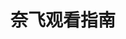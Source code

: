 ---
layout: home

title: 奈飞观看指南  
titleTemplate: 使用文档

hero:
  name: Netflix观看指南
  text: 获得最佳奈飞观影体验
  image: https://cdn.jsdelivr.net/gh/vanhiupun/pic@1.0/img/20230906185904.png
  actions:
    - theme: brand
      text: 开始 →  
      link: /Netflix/js

features:
  - title: Netflix介绍
    details: Netflix 在全球190多个国家和地区开展运营（不包括中国、朝鲜、克里米亚、叙利亚等四个国家及地区），总计拥有 1.83 亿 名付费会员。据悉，目前奈飞平台的影视剧数量高达 1.3 万部。多个数据综合显示，奈飞是全球流媒体平台中当之无愧的 No.1
  - title: 国内观看奈飞
    details: 想要在国内愉快都使用 Netflix 并获得最佳的观影体验，你需要做好以下几个方面的准备：Netflix 账号和科学上网环境
  - title: 解锁 Netflix
    details: 所谓解锁Netflix，即通过ShadowSocks、SSR、V2ray、Vmess等代理服务提供商提供的Netflix流媒体专用节点，解锁Netflix资源，也就是通常说的 Netflix机场。

---